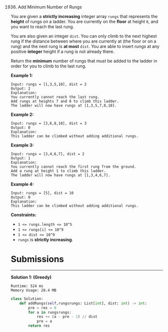 1936. Add Minimum Number of Rungs

You are given a **strictly increasing** integer array `rungs` that represents the **height** of rungs on a ladder. You are currently on the **floor** at height `0`, and you want to reach the last rung.

You are also given an integer `dist`. You can only climb to the next highest rung if the distance between where you are currently at (the floor or on a rung) and the next rung is **at most** `dist`. You are able to insert rungs at any positive **integer** height if a rung is not already there.

Return the **minimum** number of rungs that must be added to the ladder in order for you to climb to the last rung.

 

**Example 1:**
```
Input: rungs = [1,3,5,10], dist = 2
Output: 2
Explanation:
You currently cannot reach the last rung.
Add rungs at heights 7 and 8 to climb this ladder. 
The ladder will now have rungs at [1,3,5,7,8,10].
```

**Example 2:**
```
Input: rungs = [3,6,8,10], dist = 3
Output: 0
Explanation:
This ladder can be climbed without adding additional rungs.
```

**Example 3:**
```
Input: rungs = [3,4,6,7], dist = 2
Output: 1
Explanation:
You currently cannot reach the first rung from the ground.
Add a rung at height 1 to climb this ladder.
The ladder will now have rungs at [1,3,4,6,7].
```

**Example 4:**
```
Input: rungs = [5], dist = 10
Output: 0
Explanation:
This ladder can be climbed without adding additional rungs.
```

**Constraints:**

* `1 <= rungs.length <= 10^5`
* `1 <= rungs[i] <= 10^9`
* `1 <= dist <= 10^9`
* `rungs` is **strictly increasing**.

# Submissions
---
**Solution 1: (Greedy)**
```
Runtime: 524 ms
Memory Usage: 28.4 MB
```
```python
class Solution:
    def addRungs(self,rungsrungs: List[int], dist: int) -> int:
        pre = res = 0
        for a in rungsrungs:
            res += (a - pre - 1) // dist
            pre = a
        return res
```
